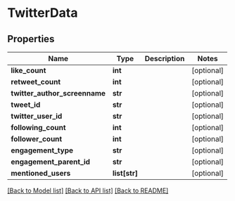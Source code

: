 # TwitterData

## Properties
Name | Type | Description | Notes
------------ | ------------- | ------------- | -------------
**like_count** | **int** |  | [optional] 
**retweet_count** | **int** |  | [optional] 
**twitter_author_screenname** | **str** |  | [optional] 
**tweet_id** | **str** |  | [optional] 
**twitter_user_id** | **str** |  | [optional] 
**following_count** | **int** |  | [optional] 
**follower_count** | **int** |  | [optional] 
**engagement_type** | **str** |  | [optional] 
**engagement_parent_id** | **str** |  | [optional] 
**mentioned_users** | **list[str]** |  | [optional] 

[[Back to Model list]](../README.md#documentation-for-models) [[Back to API list]](../README.md#documentation-for-api-endpoints) [[Back to README]](../README.md)

